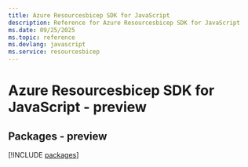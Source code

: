 ```yaml
---
title: Azure Resourcesbicep SDK for JavaScript
description: Reference for Azure Resourcesbicep SDK for JavaScript
ms.date: 09/25/2025
ms.topic: reference
ms.devlang: javascript
ms.service: resourcesbicep
---
```

# Azure Resourcesbicep SDK for JavaScript - preview
## Packages - preview
[!INCLUDE [packages](resourcesbicep-index.md)]